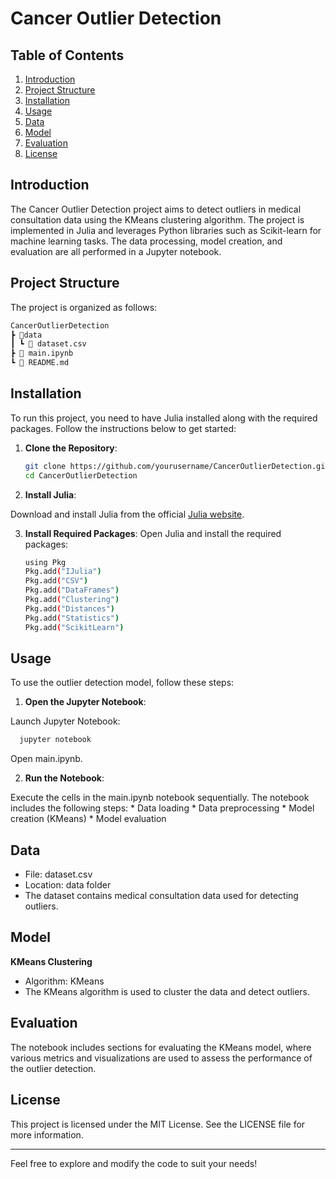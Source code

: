 # Cancer Outlier Detection

## Table of Contents
1. [Introduction](#introduction)
2. [Project Structure](#project-structure)
3. [Installation](#installation)
4. [Usage](#usage)
5. [Data](#data)
6. [Model](#model)
7. [Evaluation](#evaluation)
8. [License](#license)

## Introduction
The Cancer Outlier Detection project aims to detect outliers in medical consultation data using the KMeans clustering algorithm. The project is implemented in Julia and leverages Python libraries such as Scikit-learn for machine learning tasks. The data processing, model creation, and evaluation are all performed in a Jupyter notebook.

## Project Structure
The project is organized as follows:
```sh
CancerOutlierDetection
┣ 📂data
┃ ┗ 📜 dataset.csv
┣ 📜 main.ipynb
┗ 📜 README.md
````

## Installation
To run this project, you need to have Julia installed along with the required packages. Follow the instructions below to get started:

1. **Clone the Repository**:
   ```bash
   git clone https://github.com/yourusername/CancerOutlierDetection.git
   cd CancerOutlierDetection
   ````
2. **Install Julia**:

  Download and install Julia from the official [Julia website](https://julialang.org/).

3. **Install Required Packages**:
  Open Julia and install the required packages:
    ```bash
    using Pkg
    Pkg.add("IJulia")
    Pkg.add("CSV")
    Pkg.add("DataFrames")
    Pkg.add("Clustering")
    Pkg.add("Distances")
    Pkg.add("Statistics")
    Pkg.add("ScikitLearn")
    ```

## Usage
To use the outlier detection model, follow these steps:

1. **Open the Jupyter Notebook**:

  Launch Jupyter Notebook:
  ```sh
    jupyter notebook
  ````
  Open main.ipynb.
  
2. **Run the Notebook**:

  Execute the cells in the main.ipynb notebook sequentially. The notebook includes the following steps:
    * Data loading
    * Data preprocessing
    * Model creation (KMeans)
    * Model evaluation

## Data
  
  * File: dataset.csv
  * Location: data folder
  * The dataset contains medical consultation data used for detecting outliers.

## Model
  **KMeans Clustering**
  * Algorithm: KMeans
  * The KMeans algorithm is used to cluster the data and detect outliers.

## Evaluation
The notebook includes sections for evaluating the KMeans model, where various metrics and visualizations are used to assess the performance of the outlier detection.

## License
This project is licensed under the MIT License. See the LICENSE file for more information.

-----

Feel free to explore and modify the code to suit your needs!
    

